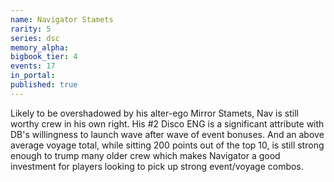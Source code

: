 ```yaml
---
name: Navigator Stamets
rarity: 5
series: dsc
memory_alpha:
bigbook_tier: 4
events: 17
in_portal:
published: true
---
```


Likely to be overshadowed by his alter-ego Mirror Stamets, Nav is still worthy crew in his own right. His #2 Disco ENG is a significant attribute with DB's willingness to launch wave after wave of event bonuses. And an above average voyage total, while sitting 200 points out of the top 10, is still strong enough to trump many older crew which makes Navigator a good investment for players looking to pick up strong event/voyage combos.
